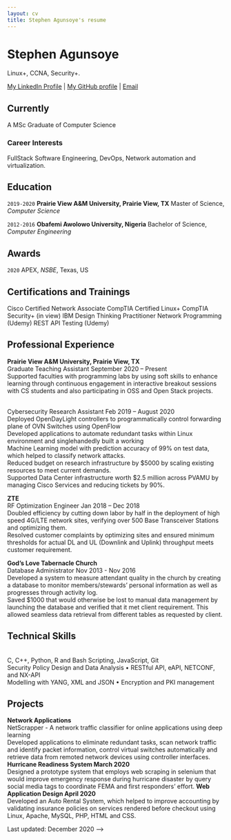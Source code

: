 ```yaml
---
layout: cv
title: Stephen Agunsoye's resume
---
```

# Stephen Agunsoye
Linux+, CCNA, Security+.

<div id="webaddress">
<a href="https://www.linkedin.com/in/gbenga-stephen-agunsoye-3a3815a7/">My LinkedIn Profile</a>
| <a href="https://github.com/gbengaagunsoye/">My GitHub profile</a>
  | <a href="gbengusoye@gmail.com">Email</a>
</div>


## Currently
A MSc Graduate of Computer Science



### Career Interests

FullStack Software Engineering, DevOps, Network automation and virtualization.


## Education

`2019-2020`
__Prairie View A&M University, Prairie View, TX__
Master of Science, *Computer Science*


`2012-2016`
__Obafemi Awolowo University, Nigeria__
Bachelor of Science, *Computer Engineering*


## Awards

`2020`
APEX, *NSBE*, Texas, US


## Certifications and Trainings
Cisco Certified Network Associate
CompTIA Certified Linux+
CompTIA Security+ (in view)
IBM Design Thinking Practitioner
Network Programming (Udemy)
REST API Testing (Udemy)

## Professional Experience
__Prairie View A&M University, Prairie View, TX__
<br> Graduate Teaching Assistant September 2020 – Present
<br> Supported faculties with programming labs by using soft skills to enhance learning through continuous engagement in
interactive breakout sessions with CS students and also participating in OSS and Open Stack projects.

<br> Cybersecurity Research Assistant Feb 2019 – August 2020
<br> Deployed OpenDayLight controllers to programmatically control forwarding plane of OVN Switches using OpenFlow
<br> Developed applications to automate redundant tasks within Linux environment and singlehandedly built a working
<br> Machine Learning model with prediction accuracy of 99% on test data, which helped to classify network attacks.
<br> Reduced budget on research infrastructure by $5000 by scaling existing resources to meet current demands.
<br> Supported Data Center infrastructure worth $2.5 million across PVAMU by managing Cisco Services and reducing tickets by 90%.

__ZTE__
<br> RF Optimization Engineer Jan 2018 – Dec 2018
<br> Doubled efficiency by cutting down labor by half in the deployment of high speed 4G/LTE network sites, verifying over 500 Base Transceiver Stations and optimizing them.
<br> Resolved customer complaints by optimizing sites and ensured minimum thresholds for actual DL and UL (Downlink and Uplink) throughput meets customer requirement.

__God’s Love Tabernacle Church__
<br> Database Administrator Nov 2013 - Nov 2016
<br> Developed a system to measure attendant quality in the church by creating a database to monitor members/stewards’ personal information as well as progresses through activity log.
<br> Saved $1000 that would otherwise be lost to manual data management by launching the database and verified that it met client requirement. This allowed seamless data  retrieval from different tables as requested by client.

## Technical Skills
<br> C, C++, Python, R and Bash Scripting, JavaScript, Git
<br> Security Policy Design and Data Analysis • RESTful API, eAPI, NETCONF, and NX-API
<br> Modelling with YANG, XML and JSON • Encryption and PKI management

## Projects
__Network Applications__
<br> NetScrapper - A network traffic classifier for online applications using deep learning
<br> Developed applications to eliminate redundant tasks, scan network traffic and identify packet information, control
virtual switches automatically and retrieve data from remoted network devices using controller interfaces.
__Hurricane Readiness System March 2020__
<br> Designed a prototype system that employs web scraping in selenium that would improve emergency response during
hurricane disaster by query social media tags to coordinate FEMA and first responders’ effort.
__Web Application Design April 2020__
<br> Developed an Auto Rental System, which helped to improve accounting by validating insurance policies on services
rendered before checkout using Linux, Apache, MySQL, PHP, HTML and CSS.


Last updated: December 2020 -->


